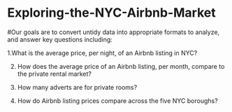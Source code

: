 # Exploring-the-NYC-Airbnb-Market
#Our goals are to convert untidy data into appropriate formats to analyze, and answer key questions including:

1.What is the average price, per night, of an Airbnb listing in NYC?

2. How does the average price of an Airbnb listing, per month, compare to the private rental market?

3. How many adverts are for private rooms?

4. How do Airbnb listing prices compare across the five NYC boroughs?
